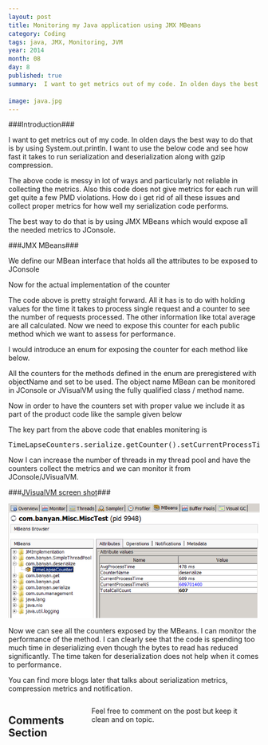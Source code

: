 ```yaml
---
layout: post
title: Monitoring my Java application using JMX MBeans
category: Coding
tags: java, JMX, Monitoring, JVM
year: 2014
month: 08
day: 8
published: true
summary:  I want to get metrics out of my code. In olden days the best way to do that is by using System.out.println. I want to use the below code and see how fast it takes to run serialization and deserialization along with gzip compression.

image: java.jpg
---
```

###Introduction###

I want to get metrics out of my code. In olden days the best way to do that is by using System.out.println. I want to use the below code and see how fast it takes to run serialization and deserialization along with gzip compression.

<script src="https://gist.github.com/vallur/976be1ccf23066e59d87.js"></script>

The above code is messy in lot of ways and particularly not reliable in collecting the metrics. Also this code does not give metrics for each run will get quite a few PMD violations. How do i get rid of all these issues and collect proper metrics for how well my serialization code performs.

The best way to do that is by using JMX MBeans which would expose all the needed metrics to JConsole.

###JMX MBeans###

We define our MBean interface that holds all the attributes to be exposed to JConsole

<script src="https://gist.github.com/vallur/fcb7ced2174ab299e6de.js"></script>

Now for the actual implementation of the counter

<script src="https://gist.github.com/vallur/5c804e608f2071138829.js"></script>

The code above is pretty straight forward. All it has is to do with holding values for the time it takes to process single request and a counter to see the number of requests processed. The other information like total average are all calculated. Now we need to expose this counter for each public method which we want to assess for performance.

I would introduce an enum for exposing the counter for each method like below.

<script src="https://gist.github.com/vallur/b90dd2c075ffa69cc282.js"></script>

All the counters for the methods defined in the enum are preregistered with objectName and set to be used. The object name MBean can be monitored in JConsole or JVisualVM using the fully qualified class / method name. 

Now in order to have the counters set with proper value we include it as part of the product code like the sample given below

<script src="https://gist.github.com/vallur/3bc52fcbbaf3105fdbc8.js"></script>

The key part from the above code that enables monitering is <pre>TimeLapseCounters.serialize.getCounter().setCurrentProcessTimeNS(time);</pre>

Now I can increase the number of threads in my thread pool and have the counters collect the metrics and we can monitor it from JConsole/JVisualVM.

###<u>JVisualVM screen shot</u>###

![JMX Monitoring](/img/posts/miscjmx.png)

Now we can see all the counters exposed by the MBeans. I can monitor the performance of the method. I can clearly see that the code is spending too much time in deserializing even though the bytes to read has reduced significantly. The time taken for deserialization does not help when it comes to performance.

You can find more blogs later that talks about serialization metrics, compression metrics and notification.

<div class="row">	
    <div class="span9 columns">    
		<h2>Comments Section</h2>
	    <p>Feel free to comment on the post but keep it clean and on topic.</p>	
		<div id="disqus_thread"></div>
		<script type="text/javascript">
			/* * * CONFIGURATION VARIABLES: EDIT BEFORE PASTING INTO YOUR WEBPAGE * * */
			var disqus_shortname = 'vallur'; // required: replace example with your forum shortname
			var disqus_identifier = '{{ page.url }}';
			var disqus_url = 'http://erjjones.github.com{{ page.url }}';
			
			/* * * DON'T EDIT BELOW THIS LINE * * */
			(function() {
				var dsq = document.createElement('script'); dsq.type = 'text/javascript'; dsq.async = true;
				dsq.src = 'http://' + disqus_shortname + '.disqus.com/embed.js';
				(document.getElementsByTagName('head')[0] || document.getElementsByTagName('body')[0]).appendChild(dsq);
			})();
		</script>
		<noscript>Please enable JavaScript to view the <a href="http://disqus.com/?ref_noscript">comments powered by Disqus.</a></noscript>
		<a href="http://disqus.com" class="dsq-brlink">blog comments powered by <span class="logo-disqus">Disqus</span></a>
	</div>
</div>

<!-- Twitter -->
<script>!function(d,s,id){var js,fjs=d.getElementsByTagName(s)[0];if(!d.getElementById(id)){js=d.createElement(s);js.id=id;js.src="//platform.twitter.com/widgets.js";fjs.parentNode.insertBefore(js,fjs);}}(document,"script","twitter-wjs");</script>

<!-- Google + -->
<script type="text/javascript">
  (function() {
    var po = document.createElement('script'); po.type = 'text/javascript'; po.async = true;
    po.src = 'https://apis.google.com/js/plusone.js';
    var s = document.getElementsByTagName('script')[0]; s.parentNode.insertBefore(po, s);
  })();
</script>
